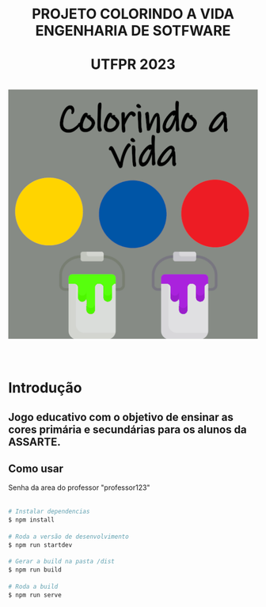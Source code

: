 <h1 align="center">
  <br>
  PROJETO COLORINDO A VIDA ENGENHARIA DE SOTFWARE 
  <br>
  <br>
  UTFPR 2023
  <br>
  <br>
  <img src="pwa/icons/icons-512.png">
</h1>
<br>
<h1>Introdução</h1>
<h2>
Jogo educativo com o objetivo de ensinar as cores primária e secundárias para os alunos da ASSARTE.
</h2>


## Como usar

Senha da area do professor "professor123"

```bash

# Instalar dependencias
$ npm install

# Roda a versão de desenvolvimento 
$ npm run startdev 

# Gerar a build na pasta /dist
$ npm run build

# Roda a build
$ npm run serve
```
